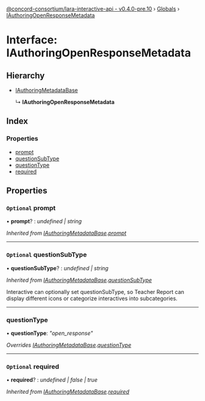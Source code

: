 [@concord-consortium/lara-interactive-api - v0.4.0-pre.10](../README.md) › [Globals](../globals.md) › [IAuthoringOpenResponseMetadata](iauthoringopenresponsemetadata.md)

# Interface: IAuthoringOpenResponseMetadata

## Hierarchy

* [IAuthoringMetadataBase](iauthoringmetadatabase.md)

  ↳ **IAuthoringOpenResponseMetadata**

## Index

### Properties

* [prompt](iauthoringopenresponsemetadata.md#optional-prompt)
* [questionSubType](iauthoringopenresponsemetadata.md#optional-questionsubtype)
* [questionType](iauthoringopenresponsemetadata.md#questiontype)
* [required](iauthoringopenresponsemetadata.md#optional-required)

## Properties

### `Optional` prompt

• **prompt**? : *undefined | string*

*Inherited from [IAuthoringMetadataBase](iauthoringmetadatabase.md).[prompt](iauthoringmetadatabase.md#optional-prompt)*

___

### `Optional` questionSubType

• **questionSubType**? : *undefined | string*

*Inherited from [IAuthoringMetadataBase](iauthoringmetadatabase.md).[questionSubType](iauthoringmetadatabase.md#optional-questionsubtype)*

Interactive can optionally set questionSubType, so Teacher Report can display different icons
or categorize interactives into subcategories.

___

###  questionType

• **questionType**: *"open_response"*

*Overrides [IAuthoringMetadataBase](iauthoringmetadatabase.md).[questionType](iauthoringmetadatabase.md#questiontype)*

___

### `Optional` required

• **required**? : *undefined | false | true*

*Inherited from [IAuthoringMetadataBase](iauthoringmetadatabase.md).[required](iauthoringmetadatabase.md#optional-required)*
